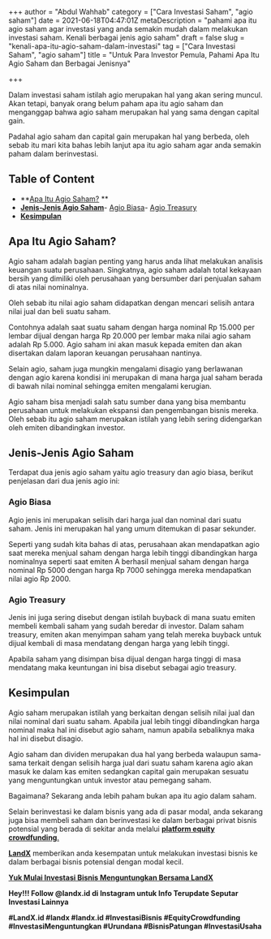 +++
author = "Abdul Wahhab"
category = ["Cara Investasi Saham", "agio saham"]
date = 2021-06-18T04:47:01Z
metaDescription = "pahami apa itu agio saham agar investasi yang anda semakin mudah dalam melakukan investasi saham. Kenali berbagai jenis agio saham"
draft = false
slug = "kenali-apa-itu-agio-saham-dalam-investasi"
tag = ["Cara Investasi Saham", "agio saham"]
title = "Untuk Para Investor Pemula, Pahami Apa Itu Agio Saham dan Berbagai Jenisnya"

+++


Dalam investasi saham istilah agio merupakan hal yang akan sering muncul. Akan tetapi, banyak orang belum paham apa itu agio saham dan menganggap bahwa agio saham merupakan hal yang sama dengan capital gain.

Padahal agio saham dan capital gain merupakan hal yang berbeda, oleh sebab itu mari kita bahas lebih lanjut apa itu agio saham agar anda semakin paham dalam berinvestasi.

## Table of Content

* **[Apa Itu Agio Saham?](#apa-itu-agio-saham) **
* **[Jenis-Jenis Agio Saham](#jenis-jenis-agio-saham)**- [Agio Biasa](#agio-biasa)- [Agio Treasury](#agio-treasury)
* **[Kesimpulan](#kesimpulan)**

## Apa Itu Agio Saham?

Agio saham adalah bagian penting yang harus anda lihat melakukan analisis keuangan suatu perusahaan. Singkatnya, agio saham adalah total kekayaan bersih yang dimiliki oleh perusahaan yang bersumber dari penjualan saham di atas nilai nominalnya.

Oleh sebab itu nilai agio saham didapatkan dengan mencari selisih antara nilai jual dan beli suatu saham.

Contohnya adalah saat suatu saham dengan harga nominal Rp 15.000 per lembar dijual dengan harga Rp 20.000 per lembar maka nilai agio saham adalah Rp 5.000. Agio saham ini akan masuk kepada emiten dan akan disertakan dalam laporan keuangan perusahaan nantinya.

Selain agio, saham juga mungkin mengalami disagio yang berlawanan dengan agio karena kondisi ini merupakan di mana harga jual saham berada di bawah nilai nominal sehingga emiten mengalami kerugian.

Agio saham bisa menjadi salah satu sumber dana yang bisa membantu perusahaan untuk melakukan ekspansi dan pengembangan bisnis mereka. Oleh sebab itu agio saham merupakan istilah yang lebih sering didengarkan oleh emiten dibandingkan investor.

## Jenis-Jenis Agio Saham

Terdapat dua jenis agio saham yaitu agio treasury dan agio biasa, berikut penjelasan dari dua jenis agio ini:

### Agio Biasa

Agio jenis ini merupakan selisih dari harga jual dan nominal dari suatu saham. Jenis ini merupakan hal yang umum ditemukan di pasar sekunder.

Seperti yang sudah kita bahas di atas, perusahaan akan mendapatkan agio saat mereka menjual saham dengan harga lebih tinggi dibandingkan harga nominalnya seperti saat emiten A berhasil menjual saham dengan harga nominal Rp 5000 dengan harga Rp 7000 sehingga mereka mendapatkan nilai agio Rp 2000.

### Agio Treasury

Jenis ini juga sering disebut dengan istilah buyback di mana suatu emiten membeli kembali saham yang sudah beredar di investor. Dalam saham treasury, emiten akan menyimpan saham yang telah mereka buyback untuk dijual kembali di masa mendatang dengan harga yang lebih tinggi.

Apabila saham yang disimpan bisa dijual dengan harga tinggi di masa mendatang maka keuntungan ini bisa disebut sebagai agio treasury.

## Kesimpulan

Agio saham merupakan istilah yang berkaitan dengan selisih nilai jual dan nilai nominal dari suatu saham. Apabila jual lebih tinggi dibandingkan harga nominal maka hal ini disebut agio saham, namun apabila sebaliknya maka hal ini disebut disagio.

Agio saham dan dividen merupakan dua hal yang berbeda walaupun sama-sama terkait dengan selisih harga jual dari suatu saham karena agio akan masuk ke dalam kas emiten sedangkan capital gain merupakan sesuatu yang menguntungkan untuk investor atau pemegang saham.

Bagaimana? Sekarang anda lebih paham bukan apa itu agio dalam saham.

Selain berinvestasi ke dalam bisnis yang ada di pasar modal, anda sekarang juga bisa membeli saham dan berinvestasi ke dalam berbagai privat bisnis potensial yang berada di sekitar anda melalui [**platform equity crowdfunding**.](https://landx.id/) 

**[LandX](https://landx.id/)** memberikan anda kesempatan untuk melakukan investasi bisnis ke dalam berbagai bisnis potensial dengan modal kecil.

**[Yuk Mulai Investasi Bisnis Menguntungkan Bersama LandX](https://landx.id/)**

**Hey!!! Follow @landx.id di Instagram untuk Info Terupdate Seputar Investasi Lainnya**

**#LandX.id    #landx         #landx.id    #InvestasiBisnis    #EquityCrowdfunding    #InvestasiMenguntungkan    #Urundana    #BisnisPatungan    #InvestasiUsaha**

